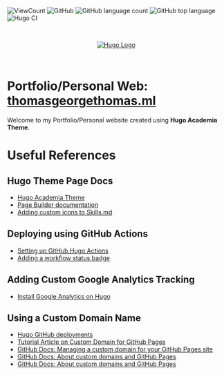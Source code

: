 ![ViewCount](https://views.whatilearened.today/views/github/Thomas-George-T/thomas-george-t.github.io.svg?cache=remove)
![GitHub](https://img.shields.io/github/license/Thomas-George-T/thomas-george-t.github.io)
![GitHub language count](https://img.shields.io/github/languages/count/Thomas-George-T/thomas-george-t.github.io)
![GitHub top language](https://img.shields.io/github/languages/top/Thomas-George-T/thomas-george-t.github.io)
![Hugo CI](https://github.com/Thomas-George-T/thomas-george-t.github.io/workflows/Hugo%20CI/badge.svg)

<br>

<p align="center">
	<a href="https://gohugo.io">
		<img src="https://cdn.svgporn.com/logos/hugo.svg" alt="Hugo Logo" title="Hugo" />
	</a>
</p>

<br>

# Portfolio/Personal Web: [thomasgeorgethomas.ml](https://thomasgeorgethomas.ml)

Welcome to my Portfolio/Personal website created using **Hugo Academia Theme**.

# Useful References

## Hugo Theme Page Docs
- [Hugo Academia Theme](https://themes.gohugo.io/academia-hugo/)
- [Page Builder documentation](https://wowchemy.com/docs/page-builder/)
- [Adding custom icons to Skills.md](https://www.rollagain.net/post/adding-custom-icons-to-the-hugo-academic-theme/)

## Deploying using GitHub Actions
- [Setting up GitHub Hugo Actions](https://github.com/peaceiris/actions-hugo)
- [Adding a workflow status badge](https://docs.github.com/en/free-pro-team@latest/actions/managing-workflow-runs/adding-a-workflow-status-badge)

## Adding Custom Google Analytics Tracking
- [Install Google Analytics on Hugo](https://austinrepp.com/googleanalyticshugo/)

## Using a Custom Domain Name

- [Hugo GitHub deployments](https://wowchemy.com/docs/domain/)
- [Tutorial Article on Custom Domain for GitHub Pages](https://medium.com/@hossainkhan/using-custom-domain-for-github-pages-86b303d3918a#:~:text=Go%20to%20your%20GitHub%20Pages,CNAME%20in%20the%20same%20repository.)
- [GitHub Docs: Managing a custom domain for your GitHub Pages site](https://docs.github.com/en/free-pro-team@latest/github/working-with-github-pages/managing-a-custom-domain-for-your-github-pages-site#configuring-a-subdomain)
- [GitHub Docs: About custom domains and GitHub Pages](https://docs.github.com/en/free-pro-team@latest/github/working-with-github-pages/about-custom-domains-and-github-pages)
- [GitHub Docs: About custom domains and GitHub Pages](https://docs.github.com/en/free-pro-team@latest/github/working-with-github-pages/about-custom-domains-and-github-pages)